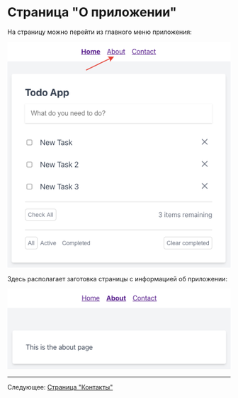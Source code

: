 # Страница "О приложении"

На страницу можно перейти из главного меню приложения:

![](images/001.png)

Здесь располагает заготовка страницы с информацией об приложении:

![](images/002.png)

---

Следующее: [Страница "Контакты"](../13-page-contacts/README.md)